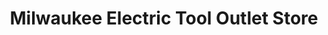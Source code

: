 ---
title: "Milwaukee Electric Tool Outlet Store"
url: /denver/milwaukee-electric-tool-outlet-store/
shop: Elektronik
---